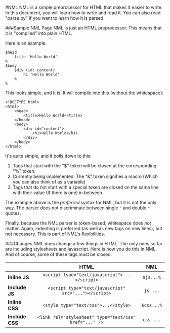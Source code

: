 #NML
NML is a simple preprocessor for HTML that makes it easier to write. In this document, you will learn how to write and read it. You can also read "parse.py" if you want to learn how it is parsed.

###Sample NML Page
NML is just an HTML preprocessor. This means that it is "compiled" into plain HTML.

Here is an example.

```
$head
	title 'Hello World'
%
$body
	$div (id: content)
		h1 'Hello World'	
	%
%
```

This looks simple, and it is. It will compile into this (without the whitespace):

```
<!DOCTYPE html>
<html>
	<head>
		<title>Hello World</title>
	</head>
	<body>
		<div id="content">
			<h1>Hello World</h1>
		</div>
	</body>
</html>
```

It's quite simple, and it boils down to this:

1. Tags that start with the "$" token will be closed at the corresponding "%" token.
2. Currently being implemented: The "&" token signifies a macro (Which you can also think of as a variable)
3. Tags that do not start with a special token are closed on the same line with their value (If there is one) in between.

The example above is the *preferred* syntax for NML, but it is not the only way. The parser does not discriminate between single `'` and double `"` quotes.

Finally, because the NML parser is token-based, whitespace does *not* matter. Again, indenting is preferred (as well as new tags on new lines), but not necessary. This is part of NML's flexibilities.

###Changes
NML does change a few things in HTML. The only ones so far are including stylesheets and javascript. Here is how you do this in NML. And of course, some of these tags must be closed.

| | HTML | NML |
| ------------- | :--------------------------------------------: | :-----:
| **Inline JS** | `<script type="text/javascript">...</script>` | `$js...%`
| **Include JS** | `<script type="text/javascript" src="..."></script>` | `js ...`
| **Inline CSS** | `<style type="text/css">...</style>` | `$css...%`
| **Include CSS** | `<link rel="stylesheet" type="text/css" href="..." />` | `css ...`
